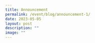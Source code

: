 ```yaml
---
title: Announcement
permalink: /event/blog/announcement-1/
date: 2023-05-05
layout: post
description: ""
image: ""
---
```

